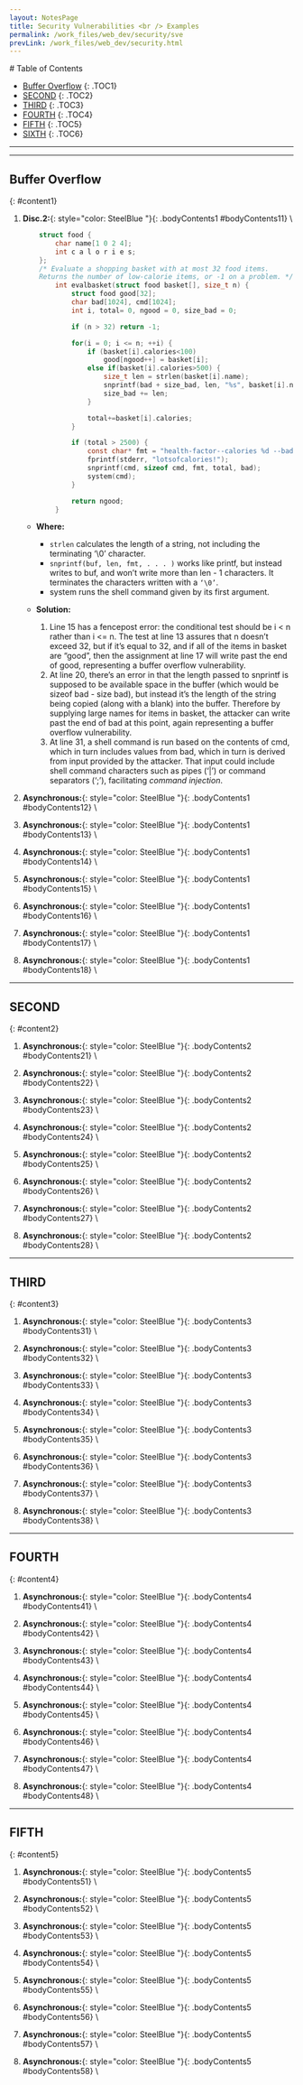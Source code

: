 ```yaml
---
layout: NotesPage
title: Security Vulnerabilities <br /> Examples
permalink: /work_files/web_dev/security/sve
prevLink: /work_files/web_dev/security.html
---
```



<div markdown="1" class = "TOC">
# Table of Contents

  * [Buffer Overflow](#content1)
  {: .TOC1}
  * [SECOND](#content2)
  {: .TOC2}
  * [THIRD](#content3)
  {: .TOC3}
  * [FOURTH](#content4)
  {: .TOC4}
  * [FIFTH](#content5)
  {: .TOC5}
  * [SIXTH](#content6)
  {: .TOC6}
</div>

***
***

## Buffer Overflow
{: #content1}

1. **Disc.2:**{: style="color: SteelBlue  "}{: .bodyContents1 #bodyContents11} \\
    ```c
        struct food {
            char name[1 0 2 4];
            int c a l o r i e s;
        };
        /* Evaluate a shopping basket with at most 32 food items.
        Returns the number of low-calorie items, or -1 on a problem. */
            int evalbasket(struct food basket[], size_t n) {
                struct food good[32];
                char bad[1024], cmd[1024];
                int i, total= 0, ngood = 0, size_bad = 0;

                if (n > 32) return -1;

                for(i = 0; i <= n; ++i) {
                    if (basket[i].calories<100)
                        good[ngood++] = basket[i];
                    else if(basket[i].calories>500) {
                        size_t len = strlen(basket[i].name);
                        snprintf(bad + size_bad, len, "%s", basket[i].name);
                        size_bad += len;
                    }

                    total+=basket[i].calories;
                }

                if (total > 2500) {
                    const char* fmt = "health-factor--calories %d --bad-items %s";
                    fprintf(stderr, "lotsofcalories!");
                    snprintf(cmd, sizeof cmd, fmt, total, bad);
                    system(cmd);
                }

                return ngood;
            }
    ```
    * **Where:**
        * ```strlen``` calculates the length of a string, not including the terminating ‘\0’ character.
        * ```snprintf(buf, len, fmt, . . . )``` works like printf, but instead writes to buf, and won’t write more than len - 1 characters. It terminates the characters written with a ```‘\0’```.
        * system runs the shell command given by its first argument.

    * **Solution:**
        1. Line 15 has a fencepost error: the conditional test should be i < n rather than i <= n. The test at line 13 assures that n doesn’t exceed 32, but if it’s equal to 32, and if all of the items in basket are “good”, then the assignment at line 17 will write past the end of good, representing a buffer overflow vulnerability.
        2. At line 20, there’s an error in that the length passed to snprintf is supposed to be available space in the buffer (which would be sizeof bad - size bad), but instead it’s the length of the string being copied (along with a blank) into the buffer. Therefore by supplying large names for items in basket, the attacker can write past the end of bad at this point, again representing a buffer overflow vulnerability.
        3. At line 31, a shell command is run based on the contents of cmd, which in turn includes values from bad, which in turn is derived from input provided by the attacker. That input could include shell command characters such as pipes (‘\|’) or command separators (‘;’), facilitating _command injection_.

2. **Asynchronous:**{: style="color: SteelBlue  "}{: .bodyContents1 #bodyContents12} \\

3. **Asynchronous:**{: style="color: SteelBlue  "}{: .bodyContents1 #bodyContents13} \\

4. **Asynchronous:**{: style="color: SteelBlue  "}{: .bodyContents1 #bodyContents14} \\

5. **Asynchronous:**{: style="color: SteelBlue  "}{: .bodyContents1 #bodyContents15} \\

6. **Asynchronous:**{: style="color: SteelBlue  "}{: .bodyContents1 #bodyContents16} \\

7. **Asynchronous:**{: style="color: SteelBlue  "}{: .bodyContents1 #bodyContents17} \\

8. **Asynchronous:**{: style="color: SteelBlue  "}{: .bodyContents1 #bodyContents18} \\

***

## SECOND
{: #content2}

1. **Asynchronous:**{: style="color: SteelBlue  "}{: .bodyContents2 #bodyContents21} \\

2. **Asynchronous:**{: style="color: SteelBlue  "}{: .bodyContents2 #bodyContents22} \\

3. **Asynchronous:**{: style="color: SteelBlue  "}{: .bodyContents2 #bodyContents23} \\

4. **Asynchronous:**{: style="color: SteelBlue  "}{: .bodyContents2 #bodyContents24} \\

5. **Asynchronous:**{: style="color: SteelBlue  "}{: .bodyContents2 #bodyContents25} \\

6. **Asynchronous:**{: style="color: SteelBlue  "}{: .bodyContents2 #bodyContents26} \\

7. **Asynchronous:**{: style="color: SteelBlue  "}{: .bodyContents2 #bodyContents27} \\

8. **Asynchronous:**{: style="color: SteelBlue  "}{: .bodyContents2 #bodyContents28} \\

***

## THIRD
{: #content3}

1. **Asynchronous:**{: style="color: SteelBlue  "}{: .bodyContents3 #bodyContents31} \\

2. **Asynchronous:**{: style="color: SteelBlue  "}{: .bodyContents3 #bodyContents32} \\

3. **Asynchronous:**{: style="color: SteelBlue  "}{: .bodyContents3 #bodyContents33} \\

4. **Asynchronous:**{: style="color: SteelBlue  "}{: .bodyContents3 #bodyContents34} \\

5. **Asynchronous:**{: style="color: SteelBlue  "}{: .bodyContents3 #bodyContents35} \\

6. **Asynchronous:**{: style="color: SteelBlue  "}{: .bodyContents3 #bodyContents36} \\

7. **Asynchronous:**{: style="color: SteelBlue  "}{: .bodyContents3 #bodyContents37} \\

8. **Asynchronous:**{: style="color: SteelBlue  "}{: .bodyContents3 #bodyContents38} \\

***

## FOURTH
{: #content4}

1. **Asynchronous:**{: style="color: SteelBlue  "}{: .bodyContents4 #bodyContents41} \\

2. **Asynchronous:**{: style="color: SteelBlue  "}{: .bodyContents4 #bodyContents42} \\

3. **Asynchronous:**{: style="color: SteelBlue  "}{: .bodyContents4 #bodyContents43} \\

4. **Asynchronous:**{: style="color: SteelBlue  "}{: .bodyContents4 #bodyContents44} \\

5. **Asynchronous:**{: style="color: SteelBlue  "}{: .bodyContents4 #bodyContents45} \\

6. **Asynchronous:**{: style="color: SteelBlue  "}{: .bodyContents4 #bodyContents46} \\

7. **Asynchronous:**{: style="color: SteelBlue  "}{: .bodyContents4 #bodyContents47} \\

8. **Asynchronous:**{: style="color: SteelBlue  "}{: .bodyContents4 #bodyContents48} \\

***

## FIFTH
{: #content5}

1. **Asynchronous:**{: style="color: SteelBlue  "}{: .bodyContents5 #bodyContents51} \\

2. **Asynchronous:**{: style="color: SteelBlue  "}{: .bodyContents5 #bodyContents52} \\

3. **Asynchronous:**{: style="color: SteelBlue  "}{: .bodyContents5 #bodyContents53} \\

4. **Asynchronous:**{: style="color: SteelBlue  "}{: .bodyContents5 #bodyContents54} \\

5. **Asynchronous:**{: style="color: SteelBlue  "}{: .bodyContents5 #bodyContents55} \\

6. **Asynchronous:**{: style="color: SteelBlue  "}{: .bodyContents5 #bodyContents56} \\

7. **Asynchronous:**{: style="color: SteelBlue  "}{: .bodyContents5 #bodyContents57} \\

8. **Asynchronous:**{: style="color: SteelBlue  "}{: .bodyContents5 #bodyContents58} \